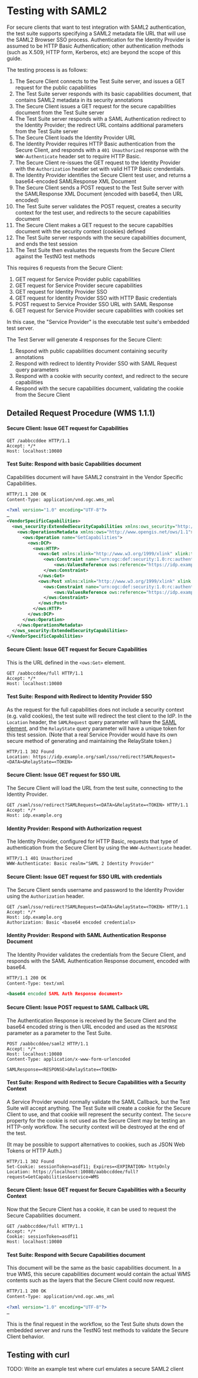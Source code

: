 
# Testing with SAML2

For secure clients that want to test integration with SAML2 authentication, the test suite supports specifying a SAML2 metadata file URL that will use the SAML2 Browser SSO process. Authentication for the Identity Provider is assumed to be HTTP Basic Authentication; other authentication methods (such as X.509, HTTP form, Kerberos, etc) are beyond the scope of this guide.

The testing process is as follows:

1. The Secure Client connects to the Test Suite server, and issues a GET request for the public capabilities
2. The Test Suite server responds with its basic capabilities document, that contains SAML2 metadata in its security annotations
3. The Secure Client issues a GET request for the secure capabilities document from the Test Suite server
4. The Test Suite server responds with a SAML Authentication redirect to the Identity Provider; the redirect URL contains additional parameters from the Test Suite server
5. The Secure Client loads the Identity Provider URL
6. The Identity Provider requires HTTP Basic authentication from the Secure Client, and responds with a `401 Unauthorized` response with the `WWW-Authenticate` header set to require HTTP Basic.
7. The Secure Client re-issues the GET request to the Identity Provider with the `Authorization` header set with valid HTTP Basic crendentials.
8. The Identity Provider identifies the Secure Client test user, and returns a base64-encoded SAMLResponse XML Document
9. The Secure Client sends a POST request to the Test Suite server with the SAMLResponse XML Document (encoded with base64, then URL encoded)
10. The Test Suite server validates the POST request, creates a security context for the test user, and redirects to the secure capabilities document
11. The Secure Client makes a GET request to the secure capabilties document with the security context (cookies) defined
12. The Test Suite server responds with the secure capabilities document, and ends the test session
13. The Test Suite then evaluates the requests from the Secure Client against the TestNG test methods

This requires 6 requests from the Secure Client:

1. GET request for Service Provider public capabilities
2. GET request for Service Provider secure capabilities
3. GET request for Identity Provider SSO
4. GET request for Identity Provider SSO with HTTP Basic credentials
5. POST request to Service Provider SSO URL with SAML Response
6. GET request for Service Provider secure capabilities with cookies set

In this case, the "Service Provider" is the executable test suite's embedded test server.

The Test Server will generate 4 responses for the Secure Client:

1. Respond with public capabilities document containing security annotations
2. Respond with redirect to Identity Provider SSO with SAML Request query parameters
3. Respond with a cookie with security context, and redirect to the secure capabilities
4. Respond with the secure capabilities document, validating the cookie from the Secure Client

## Detailed Request Procedure (WMS 1.1.1)

#### Secure Client: Issue GET request for Capabilities

```
GET /aabbccddee HTTP/1.1
Accept: */*
Host: localhost:10080
```

#### Test Suite: Respond with basic Capabilities document

Capabilities document will have SAML2 constraint in the Vendor Specific Capabilities.

```xml
HTTP/1.1 200 OK
Content-Type: application/vnd.ogc.wms_xml

<?xml version="1.0" encoding="UTF-8"?>
…
<VendorSpecificCapabilities>
  <ows_security:ExtendedSecurityCapabilities xmlns:ows_security="http://www.opengis.net/security/1.0">
    <ows:OperationsMetadata xmlns:ows="http://www.opengis.net/ows/1.1">
      <ows:Operation name="GetCapabilities">
        <ows:DCP>
          <ows:HTTP>
            <ows:Get xmlns:xlink="http://www.w3.org/1999/xlink" xlink:type="simple" xlink:href="https://localhost:10080/aabbccddee/full">
              <ows:Constraint name="urn:ogc:def:security:1.0:rc:authentication:saml2">
                  <ows:ValuesReference ows:reference="https://idp.example.org/saml/sso"/>
              </ows:Constraint>
            </ows:Get>
            <ows:Post xmlns:xlink="http://www.w3.org/1999/xlink" xlink:type="simple" xlink:href="https://localhost:10080/aabbccddee/full">
              <ows:Constraint name="urn:ogc:def:security:1.0:rc:authentication:saml2">
                  <ows:ValuesReference ows:reference="https://idp.example.org/saml/sso"/>
              </ows:Constraint>
            </ows:Post>
          </ows:HTTP>
        </ows:DCP>
      </ows:Operation>
    </ows:OperationsMetadata>
  </ows_security:ExtendedSecurityCapabilities>
</VendorSpecificCapabilities>
```

#### Secure Client: Issue GET request for Secure Capabilities

This is the URL defined in the `<ows:Get>` element.

```
GET /aabbccddee/full HTTP/1.1
Accept: */*
Host: localhost:10080
```

#### Test Suite: Respond with Redirect to Identity Provider SSO

As the request for the full capabilities does not include a security context (e.g. valid cookies), the test suite will redirect the test client to the IdP. In the `Location` header, the `SAMLRequest` query parameter will have the [SAML element](https://en.wikipedia.org/wiki/SAML_2.0#SP_Redirect_Request;_IdP_POST_Response), and the `RelayState` query parameter will have a unique token for this test session. (Note that a real Service Provider would have its own secure method of generating and maintaining the RelayState token.)

```
HTTP/1.1 302 Found
Location: https://idp.example.org/saml/sso/redirect?SAMLRequest=<DATA>&RelayState=<TOKEN>
```

#### Secure Client: Issue GET request for SSO URL

The Secure Client will load the URL from the test suite, connecting to the Identity Provider.

```
GET /saml/sso/redirect?SAMLRequest=<DATA>&RelayState=<TOKEN> HTTP/1.1
Accept: */*
Host: idp.example.org
```

#### Identity Provider: Respond with Authorization request

The Identity Provider, configured for HTTP Basic, requests that type of authentication from the Secure Client by using the `WWW-Authenticate` header.

```
HTTP/1.1 401 Unauthorized
WWW-Authenticate: Basic realm="SAML 2 Identity Provider"
```

#### Secure Client: Issue GET request for SSO URL with credentials

The Secure Client sends username and password to the Identity Provider using the `Authorization` header.

```
GET /saml/sso/redirect?SAMLRequest=<DATA>&RelayState=<TOKEN> HTTP/1.1
Accept: */*
Host: idp.example.org
Authorization: Basic <base64 encoded credentials>
```

#### Identity Provider: Respond with SAML Authentication Response Document

The Identity Provider validates the credentials from the Secure Client, and responds with the SAML Authentication Response document, encoded with base64.

```xml
HTTP/1.1 200 OK
Content-Type: text/xml

<base64 encoded SAML Auth Response document>
```

#### Secure Client: Issue POST request to SAML Callback URL

The Authentication Response is received by the Secure Client and the base64 encoded string is then URL encoded and used as the `RESPONSE` parameter as a parameter to the Test Suite.

```
POST /aabbccddee/saml2 HTTP/1.1
Accept: */*
Host: localhost:10080
Content-Type: application/x-www-form-urlencoded

SAMLResponse=<RESPONSE>&RelayState=<TOKEN>
```

#### Test Suite: Respond with Redirect to Secure Capabilities with a Security Context

A Service Provider would normally validate the SAML Callback, but the Test Suite will accept anything. The Test Suite will create a cookie for the Secure Client to use, and that cookie will represent the security context. The `Secure` property for the cookie is not used as the Secure Client may be testing an HTTP-only workflow. The security context will be destroyed at the end of the test.

(It may be possible to support alternatives to cookies, such as JSON Web Tokens or HTTP Auth.)

```
HTTP/1.1 302 Found
Set-Cookie: sessionToken=asdf11; Expires=<EXPIRATION> httpOnly
Location: https://localhost:10080/aabbccddee/full?request=GetCapabilities&service=WMS
```

#### Secure Client: Issue GET request for Secure Capabilities with a Security Context

Now that the Secure Client has a cookie, it can be used to request the Secure Capabilities document.

```
GET /aabbccddee/full HTTP/1.1
Accept: */*
Cookie: sessionToken=asdf11
Host: localhost:10080
```

#### Test Suite: Respond with Secure Capabilities document

This document will be the same as the basic capabilities document. In a true WMS, this secure capabilities document would contain the actual WMS contents such as the layers that the Secure Client could now request.

```xml
HTTP/1.1 200 OK
Content-Type: application/vnd.ogc.wms_xml

<?xml version="1.0" encoding="UTF-8"?>
…
```

This is the final request in the workflow, so the Test Suite shuts down the embedded server and runs the TestNG test methods to validate the Secure Client behavior.

## Testing with curl

TODO: Write an example test where curl emulates a secure SAML2 client
